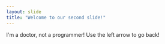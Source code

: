 ```yaml
---
layout: slide
title: "Welcome to our second slide!"
---
```

I'm a doctor, not a programmer!
Use the left arrow to go back!
